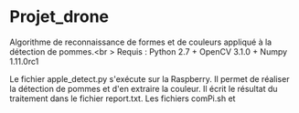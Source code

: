 # Projet_drone
Algorithme de reconnaissance de formes et de couleurs appliqué à la détection de pommes.<br \>
Requis : Python 2.7 + OpenCV 3.1.0 + Numpy 1.11.0rc1

Le fichier apple_detect.py s'exécute sur la Raspberry. Il permet de réaliser la détection de pommes et d'en extraire la couleur. Il écrit le résultat du traitement dans le fichier report.txt.
Les fichiers comPi.sh et 
